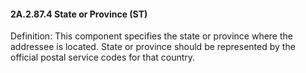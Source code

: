 #### 2A.2.87.4 State or Province (ST)

Definition: This component specifies the state or province where the addressee is located. State or province should be represented by the official postal service codes for that country.
